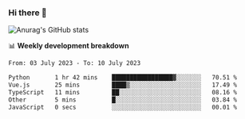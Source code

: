### Hi there 👋
![Anurag's GitHub stats](https://github-readme-stats.vercel.app/api?username=jami1024&show_icons=true&theme=radical)

📊 **Weekly development breakdown**
<!--START_SECTION:waka-->

```txt
From: 03 July 2023 - To: 10 July 2023

Python       1 hr 42 mins    █████████████████▓░░░░░░░   70.51 %
Vue.js       25 mins         ████▒░░░░░░░░░░░░░░░░░░░░   17.49 %
TypeScript   11 mins         ██░░░░░░░░░░░░░░░░░░░░░░░   08.16 %
Other        5 mins          █░░░░░░░░░░░░░░░░░░░░░░░░   03.84 %
JavaScript   0 secs          ░░░░░░░░░░░░░░░░░░░░░░░░░   00.01 %
```

<!--END_SECTION:waka-->
<!--
**jami1024/jami1024** is a ✨ _special_ ✨ repository because its `README.md` (this file) appears on your GitHub profile.

Here are some ideas to get you started:

- 🔭 I’m currently working on ...
- 🌱 I’m currently learning ...
- 👯 I’m looking to collaborate on ...
- 🤔 I’m looking for help with ...
- 💬 Ask me about ...
- 📫 How to reach me: ...
- 😄 Pronouns: ...
- ⚡ Fun fact: ...
-->
